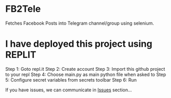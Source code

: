 # FB2Tele
Fetches Facebook Posts into Telegram channel/group using selenium.

# I have deployed this project using REPLIT

Step 1: Goto repl.it
Step 2: Create account
Step 3: Import this github project to your repl
Step 4: Choose main.py as main python file when asked to
Step 5: Configure secret variables from secrets toolbar
Step 6: Run


If you have issues, we can communicate in <a href="https://github.com/SR-Hossain/FB2Tele/issues">Issues</a> section...

